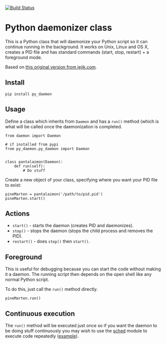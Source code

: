 [![Build Status](https://travis-ci.org/serverdensity/python-daemon.svg?branch=master)](https://travis-ci.org/serverdensity/python-daemon)

Python daemonizer class
====================

This is a Python class that will daemonize your Python script so it can continue running in the background. It works on Unix, Linux and OS X, creates a PID file and has standard commands (start, stop, restart) + a foreground mode.

Based on [this original version from jejik.com](http://www.jejik.com/articles/2007/02/a_simple_unix_linux_daemon_in_python/).


Install
---------------------

	pip install py_daemon


Usage
---------------------

Define a class which inherits from `Daemon` and has a `run()` method (which is what will be called once the daemonization is completed.

	from daemon import Daemon
	
	# if installed from pypi
	from py_daemon.py_daemon import Daemon
	
	
	class pantalaimon(Daemon):
		def run(self):
			# Do stuff
			
Create a new object of your class, specifying where you want your PID file to exist:

	pineMarten = pantalaimon('/path/to/pid.pid')
	pineMarten.start()

Actions
---------------------

* `start()` - starts the daemon (creates PID and daemonizes).
* `stop()` - stops the daemon (stops the child process and removes the PID).
* `restart()` - does `stop()` then `start()`.

Foreground
---------------------

This is useful for debugging because you can start the code without making it a daemon. The running script then depends on the open shell like any normal Python script.

To do this, just call the `run()` method directly.

	pineMarten.run()

Continuous execution
---------------------

The `run()` method will be executed just once so if you want the daemon to be doing stuff continuously you may wish to use the [sched][1] module to execute code repeatedly ([example][2]).


  [1]: http://docs.python.org/library/sched.html
  [2]: https://github.com/serverdensity/sd-agent/blob/master/agent.py#L339
